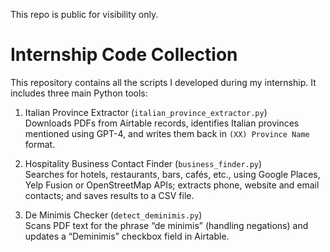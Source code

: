 
This repo is public for visibility only.

# Internship Code Collection



This repository contains all the scripts I developed during my internship. It includes three main Python tools:

1. Italian Province Extractor (`italian_province_extractor.py`)  
   Downloads PDFs from Airtable records, identifies Italian provinces mentioned using GPT-4, and writes them back in `(XX) Province Name` format.

2. Hospitality Business Contact Finder (`business_finder.py`)  
   Searches for hotels, restaurants, bars, cafés, etc., using Google Places, Yelp Fusion or OpenStreetMap APIs; extracts phone, website and email contacts; and saves results to a CSV file.

3. De Minimis Checker (`detect_deminimis.py`)  
   Scans PDF text for the phrase “de minimis” (handling negations) and updates a “Deminimis” checkbox field in Airtable.




